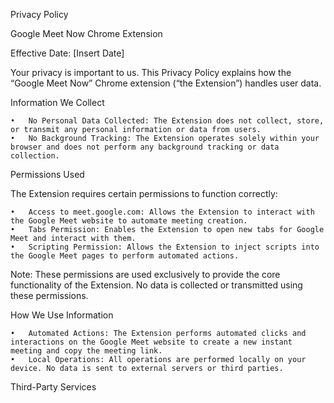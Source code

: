 Privacy Policy

Google Meet Now Chrome Extension

Effective Date: [Insert Date]

Your privacy is important to us. This Privacy Policy explains how the “Google Meet Now” Chrome extension (“the Extension”) handles user data.

Information We Collect

    •	No Personal Data Collected: The Extension does not collect, store, or transmit any personal information or data from users.
    •	No Background Tracking: The Extension operates solely within your browser and does not perform any background tracking or data collection.

Permissions Used

The Extension requires certain permissions to function correctly:

    •	Access to meet.google.com: Allows the Extension to interact with the Google Meet website to automate meeting creation.
    •	Tabs Permission: Enables the Extension to open new tabs for Google Meet and interact with them.
    •	Scripting Permission: Allows the Extension to inject scripts into the Google Meet pages to perform automated actions.

Note: These permissions are used exclusively to provide the core functionality of the Extension. No data is collected or transmitted using these permissions.

How We Use Information

    •	Automated Actions: The Extension performs automated clicks and interactions on the Google Meet website to create a new instant meeting and copy the meeting link.
    •	Local Operations: All operations are performed locally on your device. No data is sent to external servers or third parties.

Third-Party Services
